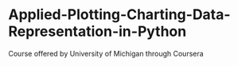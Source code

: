 # Applied-Plotting-Charting-Data-Representation-in-Python
Course offered by University of Michigan through Coursera

